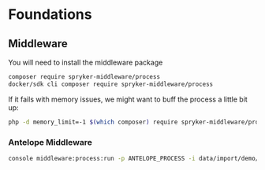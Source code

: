 # Foundations

## Middleware

You will need to install the middleware package

```bash
composer require spryker-middleware/process
docker/sdk cli composer require spryker-middleware/process
```

If it fails with memory issues, we might want to buff the process a little bit up:

```bash
php -d memory_limit=-1 $(which composer) require spryker-middleware/process
```

### Antelope Middleware

```bash
console middleware:process:run -p ANTELOPE_PROCESS -i data/import/demo/in.json -o data/import/demo/out.json
```
